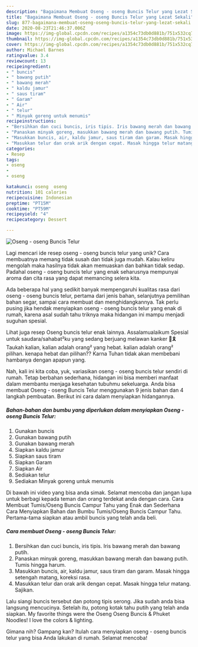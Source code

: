 ```yaml
---
description: "Bagaimana Membuat Oseng - oseng Buncis Telur yang Lezat Sekali"
title: "Bagaimana Membuat Oseng - oseng Buncis Telur yang Lezat Sekali"
slug: 877-bagaimana-membuat-oseng-oseng-buncis-telur-yang-lezat-sekali
date: 2020-08-23T21:46:37.006Z
image: https://img-global.cpcdn.com/recipes/a1354c73db0d881b/751x532cq70/oseng-oseng-buncis-telur-foto-resep-utama.jpg
thumbnail: https://img-global.cpcdn.com/recipes/a1354c73db0d881b/751x532cq70/oseng-oseng-buncis-telur-foto-resep-utama.jpg
cover: https://img-global.cpcdn.com/recipes/a1354c73db0d881b/751x532cq70/oseng-oseng-buncis-telur-foto-resep-utama.jpg
author: Michael Barnes
ratingvalue: 3.4
reviewcount: 13
recipeingredient:
- " buncis"
- " bawang putih"
- " bawang merah"
- " kaldu jamur"
- " saus tiram"
- " Garam"
- " Air"
- " telur"
- " Minyak goreng untuk menumis"
recipeinstructions:
- "Bersihkan dan cuci buncis, iris tipis. Iris bawang merah dan bawang putih."
- "Panaskan minyak goreng, masukkan bawang merah dan bawang putih. Tumis hingga harum."
- "Masukkan buncis, air, kaldu jamur, saus tiram dan garam. Masak hingga setengah matang, koreksi rasa."
- "Masukkan telur dan orak arik dengan cepat. Masak hingga telur matang. Sajikan."
categories:
- Resep
tags:
- oseng
- 
- oseng

katakunci: oseng  oseng 
nutrition: 101 calories
recipecuisine: Indonesian
preptime: "PT15M"
cooktime: "PT59M"
recipeyield: "4"
recipecategory: Dessert

---
```



![Oseng - oseng Buncis Telur](https://img-global.cpcdn.com/recipes/a1354c73db0d881b/751x532cq70/oseng-oseng-buncis-telur-foto-resep-utama.jpg)

Lagi mencari ide resep oseng - oseng buncis telur yang unik? Cara membuatnya memang tidak susah dan tidak juga mudah. Kalau keliru mengolah maka hasilnya tidak akan memuaskan dan bahkan tidak sedap. Padahal oseng - oseng buncis telur yang enak seharusnya mempunyai aroma dan cita rasa yang dapat memancing selera kita.

Ada beberapa hal yang sedikit banyak mempengaruhi kualitas rasa dari oseng - oseng buncis telur, pertama dari jenis bahan, selanjutnya pemilihan bahan segar, sampai cara membuat dan menghidangkannya. Tak perlu pusing jika hendak menyiapkan oseng - oseng buncis telur yang enak di rumah, karena asal sudah tahu triknya maka hidangan ini mampu menjadi suguhan spesial.

Lihat juga resep Oseng buncis telur enak lainnya. Assalamualaikum Spesial untuk saudara/sahabat²ku yang sedang berjuang melawan kanker 🤗🎗️ Taukah kalian, kalian adalah orang² yang hebat. kalian adalah orang² pilihan. kenapa hebat dan pilihan?? Karna Tuhan tidak akan membebani hambanya dengan apapun yang.


Nah, kali ini kita coba, yuk, variasikan oseng - oseng buncis telur sendiri di rumah. Tetap berbahan sederhana, hidangan ini bisa memberi manfaat dalam membantu menjaga kesehatan tubuhmu sekeluarga. Anda bisa membuat Oseng - oseng Buncis Telur menggunakan 9 jenis bahan dan 4 langkah pembuatan. Berikut ini cara dalam menyiapkan hidangannya.

<!--inarticleads1-->

##### Bahan-bahan dan bumbu yang diperlukan dalam menyiapkan Oseng - oseng Buncis Telur:

1. Gunakan  buncis
1. Gunakan  bawang putih
1. Gunakan  bawang merah
1. Siapkan  kaldu jamur
1. Siapkan  saus tiram
1. Siapkan  Garam
1. Siapkan  Air
1. Sediakan  telur
1. Sediakan  Minyak goreng untuk menumis


Di bawah ini video yang bisa anda simak. Selamat mencoba dan jangan lupa untuk berbagi kepada teman dan orang terdekat anda dengan cara. Cara Membuat Tumis/Oseng Buncis Campur Tahu yang Enak dan Sederhana Cara Menyiapkan Bahan dan Bumbu Tumis/Oseng Buncis Campur Tahu. Pertama-tama siapkan atau ambil buncis yang telah anda beli. 

<!--inarticleads2-->

##### Cara membuat Oseng - oseng Buncis Telur:

1. Bersihkan dan cuci buncis, iris tipis. Iris bawang merah dan bawang putih.
1. Panaskan minyak goreng, masukkan bawang merah dan bawang putih. Tumis hingga harum.
1. Masukkan buncis, air, kaldu jamur, saus tiram dan garam. Masak hingga setengah matang, koreksi rasa.
1. Masukkan telur dan orak arik dengan cepat. Masak hingga telur matang. Sajikan.


Lalu siangi buncis tersebut dan potong tipis serong. Jika sudah anda bisa langsung mencucinya. Setelah itu, potong kotak tahu putih yang telah anda siapkan. My favorite things were the Oseng Oseng Buncis &amp; Phuket Noodles! I love the colors &amp; lighting. 

Gimana nih? Gampang kan? Itulah cara menyiapkan oseng - oseng buncis telur yang bisa Anda lakukan di rumah. Selamat mencoba!
